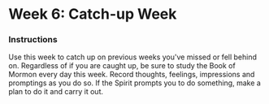 # Week 6: Catch-up Week

### Instructions

Use this week to catch up on previous weeks you've missed or fell behind on. Regardless of if you are caught up, be sure to study the Book of Mormon every day this week. Record thoughts, feelings, impressions and promptings as you do so. If the Spirit prompts you to do something, make a plan to do it and carry it out.
